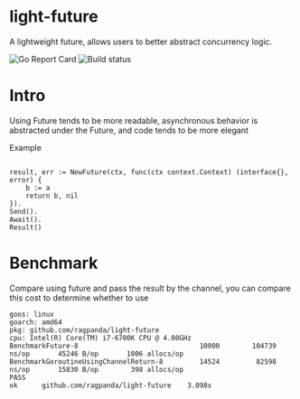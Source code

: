 # light-future
A lightweight future, allows users to better abstract concurrency logic.

![Go Report Card](https://goreportcard.com/badge/github.com/ragpanda/light-future) ![Build status](https://travis-ci.com/ragpanda/light-future.svg?branch=master)



# Intro
Using Future tends to be more readable, asynchronous behavior is abstracted under the Future, and code tends to be more elegant

Example
```golang

result, err := NewFuture(ctx, func(ctx context.Context) (interface{}, error) {
    b := a
    return b, nil
}).
Send().
Await().
Result()

```


# Benchmark

Compare using future and pass the result by the channel, you can compare this cost to determine whether to use

```
goos: linux
goarch: amd64
pkg: github.com/ragpanda/light-future
cpu: Intel(R) Core(TM) i7-6700K CPU @ 4.00GHz
BenchmarkFuture-8                        	   10000	    104739 ns/op	   45246 B/op	    1006 allocs/op
BenchmarkGoroutineUsingChannelReturn-8   	   14524	     82598 ns/op	   15830 B/op	     398 allocs/op
PASS
ok  	github.com/ragpanda/light-future	3.098s
```
